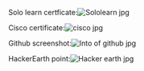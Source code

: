 Solo learn certficate:![Sololearn jpg](https://user-images.githubusercontent.com/98849090/152706407-98a5cefe-72da-4d8d-96ba-36f737a7555f.png)

Cisco certificate:![cisco jpg](https://user-images.githubusercontent.com/98849090/152706457-7c3606f9-e4bb-4d3a-abd6-90e5b3306235.png)

Github screenshot:![Into of github jpg](https://user-images.githubusercontent.com/98849090/152706627-b721abcd-0fc3-47b0-b452-5389bd83f856.png)

HackerEarth point:![Hacker earth jpg](https://user-images.githubusercontent.com/98849090/153295201-69e0ee19-2a49-4efa-a253-40c2e4a55110.png)
